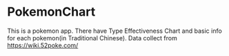 # PokemonChart
This is a pokemon app. There have Type Effectiveness Chart and basic info for each pokemon(in Traditional Chinese).
Data collect from https://wiki.52poke.com/
